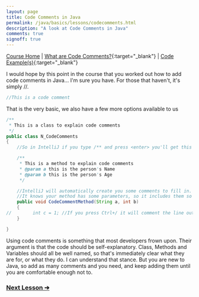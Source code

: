 ```yaml
---
layout: page
title: Code Comments in Java
permalink: /java/basics/lessons/codecomments.html
description: "A look at Code Comments in Java"
comments: true
signoff: true
---
```

[Course Home](../../course) \| [What are Code Comments?](/programming/lessons/codecomments){:target="_blank"} \| [Code Example(s)](https://github.com/FriendlyTester/Free-Java-Basics-Course/blob/master/src/test/java/javalessons/N_CodeComments.java){:target="_blank"}

I would hope by this point in the course that you worked out how to add code comments in Java... I'm sure you have. For those that haven't, it's simply //.

```java
//This is a code comment
```

That is the very basic, we also have a few more options available to us
```java
/**
 * This is a class to explain code comments
 */
public class N_CodeComments
{
    //So in IntelliJ if you type /** and press <enter> you'll get this

    /**
     * This is a method to explain code comments
     * @param a this is the person's Name
     * @param b this is the person's Age
     */

    //IntelliJ will automatically create you some comments to fill in.
    //It knows your method has some parameters, so it includes them so you can add some context
    public void CodeCommentMethod(String a, int b)
    {
//        int c = 1; //If you press Ctrl+/ it will comment the line out/in
    }

}
```

Using code comments is something that most developers frown upon. Their argument is that the code should be self-explanatory. Class, Methods and Variables should all be well named, so that's immediately clear what they are for, or what they do. I can understand that stance. But you are new to Java, so add as many comments and you need, and keep adding them until you are comfortable enough not to.

### [Next Lesson &#10132;](../lessons/debugging)